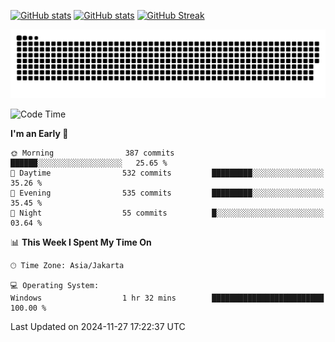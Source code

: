 [![GitHub stats](https://github-readme-stats.vercel.app/api?username=aurelioklv&card_width=500&show_icons=true&rank_icon=github&theme=solarized-dark#gh-dark-mode-only)](https://github.com/anuraghazra/github-readme-stats#gh-dark-mode-only)
[![GitHub stats](https://github-readme-stats.vercel.app/api?username=aurelioklv&card_width=500&show_icons=true&rank_icon=github&theme=buefy#gh-light-mode-only)](https://github.com/anuraghazra/github-readme-stats#gh-light-mode-only)
[![GitHub Streak](https://streak-stats.demolab.com/?user=aurelioklv&card_width=336&theme=solarized-dark)](https://git.io/streak-stats)

<picture>
  <source media="(prefers-color-scheme: dark)" srcset="https://raw.githubusercontent.com/aurelioklv/aurelioklv/snake-output/github-contribution-grid-snake-dark.svg">
  <source media="(prefers-color-scheme: light)" srcset="https://raw.githubusercontent.com/aurelioklv/aurelioklv/snake-output/github-contribution-grid-snake.svg">
  <img alt="github contribution grid snake animation" src="https://raw.githubusercontent.com/aurelioklv/aurelioklv/snake-output/github-contribution-grid-snake.svg">
</picture>

<!--START_SECTION:waka-->
![Code Time](http://img.shields.io/badge/Code%20Time-912%20hrs%2028%20mins-blue)

**I'm an Early 🐤** 

```text
🌞 Morning                387 commits         ██████░░░░░░░░░░░░░░░░░░░   25.65 % 
🌆 Daytime                532 commits         █████████░░░░░░░░░░░░░░░░   35.26 % 
🌃 Evening                535 commits         █████████░░░░░░░░░░░░░░░░   35.45 % 
🌙 Night                  55 commits          █░░░░░░░░░░░░░░░░░░░░░░░░   03.64 % 
```


📊 **This Week I Spent My Time On** 

```text
🕑︎ Time Zone: Asia/Jakarta

💻 Operating System: 
Windows                  1 hr 32 mins        █████████████████████████   100.00 % 
```


 Last Updated on 2024-11-27 17:22:37 UTC
<!--END_SECTION:waka-->
